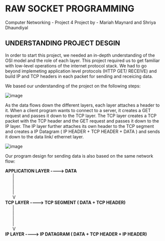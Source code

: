 # RAW SOCKET PROGRAMMING
Computer Networking - Project 4 
Project by - Mariah Maynard and Shriya Dhaundiyal

## **UNDERSTANDING PROJECT DESGIN**

In order to start this project, we needed an in-depth understanding of the OSI model and the role of each layer. 
This project required us to get familiar with low-level operations of the internet protocol stack. We had to go beyond implemeting application level protocols (HTTP GET/ RECEIVE) and build IP and TCP headers in each packet for sending and receicing data.

We based our understanding of the project on the following steps:

![image](https://user-images.githubusercontent.com/110204529/223234905-8aa8832b-09da-48c8-aa6f-6955c91509cd.png)

As the data flows down the different layers, each layer attaches a header to it. When a client program wants to connect to a server, it creates a GET request and passes it down to the TCP layer. The TCP layer creates a TCP packet with the TCP header and the GET request and passes it down to the IP layer. The IP layer further attaches its own header to the TCP segment and creates a IP Datagram ( IP HEADER + TCP HEADER + DATA ) and sends it down to the data link/ ethernet layer.

![image](https://user-images.githubusercontent.com/110204529/223235111-f7cedea4-3d6e-4dd2-b8ef-9a25460fcfe0.png)

Our program design for sending data is also based on the same network flow: 

**APPLICATION LAYER ----> DATA**<br>
&nbsp;&nbsp;&nbsp;&nbsp;&nbsp;        |<br>
&nbsp;&nbsp;&nbsp;&nbsp;&nbsp;        |<br>
&nbsp;&nbsp;&nbsp;&nbsp;&nbsp;        |<br>
&nbsp;&nbsp;&nbsp;&nbsp;&nbsp;        |<br>
&nbsp;&nbsp;&nbsp;&nbsp;&nbsp;        V<br>
**TCP LAYER ----> TCP SEGMENT ( DATA + TCP HEADER)**<br>
 &nbsp;&nbsp;&nbsp;&nbsp;&nbsp;        |<br>
&nbsp;&nbsp;&nbsp;&nbsp;&nbsp;        |<br>
&nbsp;&nbsp;&nbsp;&nbsp;&nbsp;        |<br>
&nbsp;&nbsp;&nbsp;&nbsp;&nbsp;        |<br>
&nbsp;&nbsp;&nbsp;&nbsp;&nbsp;        V<br>
**IP LAYER ----> IP DATAGRAM ( DATA + TCP HEADER + IP HEADER)**<br>





